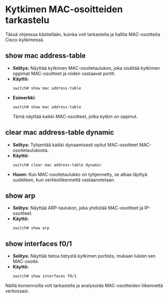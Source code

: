 # Kytkimen MAC-osoitteiden tarkastelu

Tässä ohjeessa käsitellään, kuinka voit tarkastella ja hallita MAC-osoitteita Cisco-kytkimessä.

## **show mac address-table**
- **Selitys:** Näyttää kytkimen MAC-osoitetaulukon, joka sisältää kytkimen oppimat MAC-osoitteet ja niiden vastaavat portit.
- **Käyttö:**
  ```
  switch# show mac address-table
  ```
- **Esimerkki:**
  ```
  switch# show mac address-table
  ```
  Tämä näyttää kaikki MAC-osoitteet, jotka kytkin on oppinut.

## **clear mac address-table dynamic**
- **Selitys:** Tyhjentää kaikki dynaamisesti opitut MAC-osoitteet MAC-osoitetaulukosta.
- **Käyttö:**
  ```
  switch# clear mac address-table dynamic
  ```
- **Huom:** Kun MAC-osoitetaulukko on tyhjennetty, se alkaa täyttyä uudelleen, kun verkkoliikennettä vastaanotetaan.

## **show arp**
- **Selitys:** Näyttää ARP-taulukon, joka yhdistää MAC-osoitteet ja IP-osoitteet.
- **Käyttö:**
  ```
  switch# show arp
  ```

## **show interfaces f0/1**
- **Selitys:** Näyttää tietoa tietystä kytkimen portista, mukaan lukien sen MAC-osoite.
- **Käyttö:**
  ```
  switch# show interfaces f0/1
  ```

Näillä komennoilla voit tarkastella ja analysoida MAC-osoitteiden liikennettä verkossasi.

